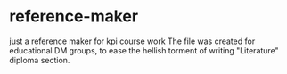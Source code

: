# reference-maker
just a reference maker for kpi course work
The file was created for educational DM groups, to ease the hellish torment of writing "Literature" diploma section.
